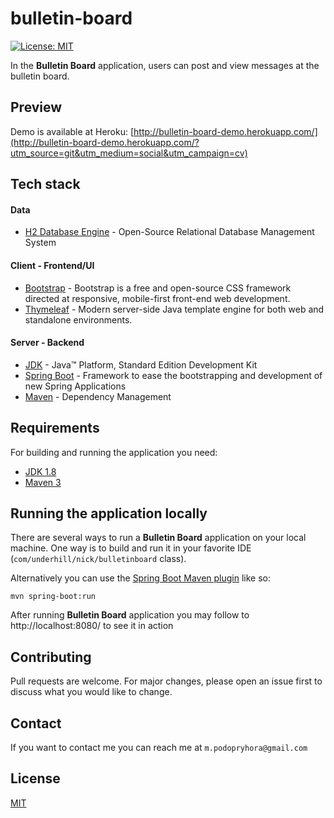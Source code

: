 # bulletin-board

[![License: MIT](https://img.shields.io/badge/License-MIT-yellow.svg)](https://opensource.org/licenses/MIT)

In the **Bulletin Board** application, users can post and view messages at the bulletin board.

## Preview
Demo is available at Heroku: [http://bulletin-board-demo.herokuapp.com/](http://bulletin-board-demo.herokuapp.com/?utm_source=git&utm_medium=social&utm_campaign=cv)

## Tech stack

#### Data
* 	[H2 Database Engine](https://www.h2database.com/) - Open-Source Relational Database Management System
#### Client - Frontend/UI
* 	[Bootstrap](https://getbootstrap.com/) - Bootstrap is a free and open-source CSS framework directed at responsive, mobile-first front-end web development.
* 	[Thymeleaf](https://www.thymeleaf.org/) - Modern server-side Java template engine for both web and standalone environments.
#### Server - Backend
* 	[JDK](http://www.oracle.com/technetwork/java/javase/downloads/jdk8-downloads-2133151.html) - Java™ Platform, Standard Edition Development Kit
* 	[Spring Boot](https://spring.io/projects/spring-boot) - Framework to ease the bootstrapping and development of new Spring Applications
* 	[Maven](https://maven.apache.org/) - Dependency Management

## Requirements

For building and running the application you need:

- [JDK 1.8](http://www.oracle.com/technetwork/java/javase/downloads/jdk8-downloads-2133151.html)
- [Maven 3](https://maven.apache.org)

## Running the application locally

There are several ways to run a **Bulletin Board** application on your local machine. One way is to build and run it in your favorite IDE (`com/underhill/nick/bulletinboard` class).

Alternatively you can use the [Spring Boot Maven plugin](https://docs.spring.io/spring-boot/docs/current/reference/html/build-tool-plugins-maven-plugin.html) like so:

```shell
mvn spring-boot:run
```

After running **Bulletin Board** application you may follow to http://localhost:8080/ to see it in action

## Contributing
Pull requests are welcome. For major changes, please open an issue first to discuss what you would like to change.

## Contact

If you want to contact me you can reach me at `m.podopryhora@gmail.com`

## License
[MIT](https://choosealicense.com/licenses/mit/)
